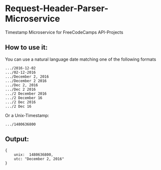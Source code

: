 # Request-Header-Parser-Microservice

Timestamp Microservice for FreeCodeCamps API-Projects

## How to use it:

You can use a natural language date matching one of the following formats

    .../2016-12-02
    .../02-12-2016
    .../December 2, 2016
    .../December 2 2016
    .../Dec 2, 2016
    .../Dec 2 2016
    .../2 December 2016
    .../2 December 16
    .../2 Dec 2016
    .../2 Dec 16
    
Or a Unix-Timestamp:

    .../1480636800
  
## Output:

    {
        unix:  1480636800,
        utc: "December 2, 2016"
    }
